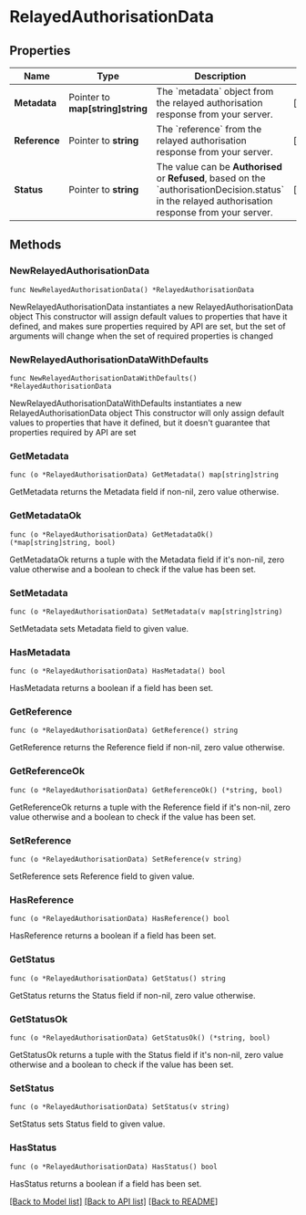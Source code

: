 # RelayedAuthorisationData

## Properties

Name | Type | Description | Notes
------------ | ------------- | ------------- | -------------
**Metadata** | Pointer to **map[string]string** | The &#x60;metadata&#x60; object from the relayed authorisation response from your server. | [optional] 
**Reference** | Pointer to **string** | The &#x60;reference&#x60; from the relayed authorisation response from your server. | [optional] 
**Status** | Pointer to **string** | The value can be **Authorised** or **Refused**, based on the &#x60;authorisationDecision.status&#x60; in the relayed authorisation response from your server. | [optional] 

## Methods

### NewRelayedAuthorisationData

`func NewRelayedAuthorisationData() *RelayedAuthorisationData`

NewRelayedAuthorisationData instantiates a new RelayedAuthorisationData object
This constructor will assign default values to properties that have it defined,
and makes sure properties required by API are set, but the set of arguments
will change when the set of required properties is changed

### NewRelayedAuthorisationDataWithDefaults

`func NewRelayedAuthorisationDataWithDefaults() *RelayedAuthorisationData`

NewRelayedAuthorisationDataWithDefaults instantiates a new RelayedAuthorisationData object
This constructor will only assign default values to properties that have it defined,
but it doesn't guarantee that properties required by API are set

### GetMetadata

`func (o *RelayedAuthorisationData) GetMetadata() map[string]string`

GetMetadata returns the Metadata field if non-nil, zero value otherwise.

### GetMetadataOk

`func (o *RelayedAuthorisationData) GetMetadataOk() (*map[string]string, bool)`

GetMetadataOk returns a tuple with the Metadata field if it's non-nil, zero value otherwise
and a boolean to check if the value has been set.

### SetMetadata

`func (o *RelayedAuthorisationData) SetMetadata(v map[string]string)`

SetMetadata sets Metadata field to given value.

### HasMetadata

`func (o *RelayedAuthorisationData) HasMetadata() bool`

HasMetadata returns a boolean if a field has been set.

### GetReference

`func (o *RelayedAuthorisationData) GetReference() string`

GetReference returns the Reference field if non-nil, zero value otherwise.

### GetReferenceOk

`func (o *RelayedAuthorisationData) GetReferenceOk() (*string, bool)`

GetReferenceOk returns a tuple with the Reference field if it's non-nil, zero value otherwise
and a boolean to check if the value has been set.

### SetReference

`func (o *RelayedAuthorisationData) SetReference(v string)`

SetReference sets Reference field to given value.

### HasReference

`func (o *RelayedAuthorisationData) HasReference() bool`

HasReference returns a boolean if a field has been set.

### GetStatus

`func (o *RelayedAuthorisationData) GetStatus() string`

GetStatus returns the Status field if non-nil, zero value otherwise.

### GetStatusOk

`func (o *RelayedAuthorisationData) GetStatusOk() (*string, bool)`

GetStatusOk returns a tuple with the Status field if it's non-nil, zero value otherwise
and a boolean to check if the value has been set.

### SetStatus

`func (o *RelayedAuthorisationData) SetStatus(v string)`

SetStatus sets Status field to given value.

### HasStatus

`func (o *RelayedAuthorisationData) HasStatus() bool`

HasStatus returns a boolean if a field has been set.


[[Back to Model list]](../README.md#documentation-for-models) [[Back to API list]](../README.md#documentation-for-api-endpoints) [[Back to README]](../README.md)


